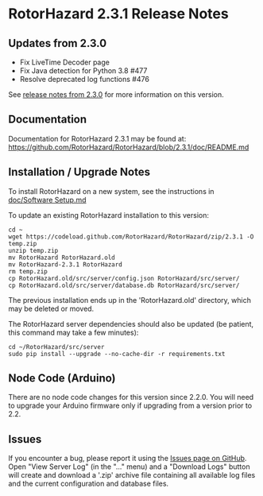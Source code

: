 # RotorHazard 2.3.1 Release Notes

## Updates from 2.3.0

 * Fix LiveTime Decoder page
 * Fix Java detection for Python 3.8 #477
 * Resolve deprecated log functions #476

See [release notes from 2.3.0](https://github.com/RotorHazard/RotorHazard/releases/tag/2.3.0) for more information on this version.
<a name="documentation"></a>
## Documentation

Documentation for RotorHazard 2.3.1 may be found at:
https://github.com/RotorHazard/RotorHazard/blob/2.3.1/doc/README.md

## Installation / Upgrade Notes

To install RotorHazard on a new system, see the instructions in [doc/Software Setup.md](https://github.com/RotorHazard/RotorHazard/blob/2.3.1/doc/Software%20Setup.md)

To update an existing RotorHazard installation to this version:
```
cd ~
wget https://codeload.github.com/RotorHazard/RotorHazard/zip/2.3.1 -O temp.zip
unzip temp.zip
mv RotorHazard RotorHazard.old
mv RotorHazard-2.3.1 RotorHazard
rm temp.zip
cp RotorHazard.old/src/server/config.json RotorHazard/src/server/
cp RotorHazard.old/src/server/database.db RotorHazard/src/server/
```
The previous installation ends up in the 'RotorHazard.old' directory, which may be deleted or moved.

The RotorHazard server dependencies should also be updated (be patient, this command may take a few minutes):
```
cd ~/RotorHazard/src/server
sudo pip install --upgrade --no-cache-dir -r requirements.txt
```

## Node Code (Arduino)
There are no node code changes for this version since 2.2.0. You will need to upgrade your Arduino firmware only if upgrading from a version prior to 2.2.

## Issues
If you encounter a bug, please report it using the [Issues page on GitHub](https://github.com/RotorHazard/RotorHazard/issues). Open "View Server Log" (in the "..." menu) and a "Download Logs" button will create and download a '.zip' archive file containing all available log files and the current configuration and database files.
